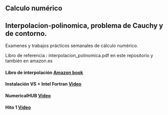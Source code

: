 ## Calculo numérico

## Interpolacion-polinomica, problema de Cauchy y de contorno.
Examenes y trabajos prácticos semanales de cálculo numérico.

Libro de referencia :  interpolacion_polinomica.pdf en este repositorio y también en amazon.es

#### Libro de interpolación [Amazon book](https://www.amazon.es/Interpolaci%C3%B3n-polin%C3%B3mica-espectrales-Aplicaci%C3%B3n-condiciones/dp/1076625592/ref=sr_1_1?__mk_es_ES=%C3%85M%C3%85%C5%BD%C3%95%C3%91&dchild=1&keywords=interpolacion+polinomica+hernandez&qid=1631172924&sr=8-1)
#### Instalación VS + Intel Fortran [Video](https://www.dropbox.com/s/c8yfn258ar45y3s/VS_installation.mp4?dl=0)
#### NumericalHUB [Video](https://www.dropbox.com/s/uf3v6vjdgj8cpto/NumericalHUB.mp4?dl=0)
#### Hito 1 [Video](https://www.dropbox.com/s/2jxhin7o5cvad5h/Milestone1.mp4?dl=0)



         
